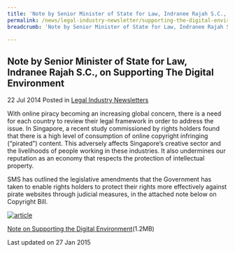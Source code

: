 ```yaml
---
title: 'Note by Senior Minister of State for Law, Indranee Rajah S.C., on Supporting The Digital Environment'
permalink: /news/legal-industry-newsletter/supporting-the-digital-environment/
breadcrumb: 'Note by Senior Minister of State for Law, Indranee Rajah S.C., on Supporting The Digital Environment'

---
```



<style>
  .image {width: 200px;}
  .image img {max-width: 100%;}
</style>

Note by Senior Minister of State for Law, Indranee Rajah S.C., on Supporting The Digital Environment
---

22 Jul 2014 Posted in [Legal Industry Newsletters](/news/legal-industry-newsletters/)

With online piracy becoming an increasing global concern, there is a need for each country to review their legal framework in order to address the issue. In Singapore, a recent study commissioned by rights holders found that there is a high level of consumption of online copyright infringing (“pirated”) content. This adversely affects Singapore’s creative sector and the livelihoods of people working in these industries. It also undermines our reputation as an economy that respects the protection of intellectual property.

SMS has outlined the legislative amendments that the Government has taken to enable rights holders to protect their rights more effectively against pirate websites through judicial measures, in the attached note below on Copyright Bill.

<div class="image">
  <a href="/files/CopyrightBill2014Newsletter.pdf"><img src="/images/1422346007800.jpg/" alt="article" title="article"></a>
</div>

<a href="/files/CopyrightBill2014Newsletter.pdf">Note on Supporting the Digital Environment</a>(1.2MB)

<p class="right-side-updated">Last updated on 27 Jan 2015</p>

